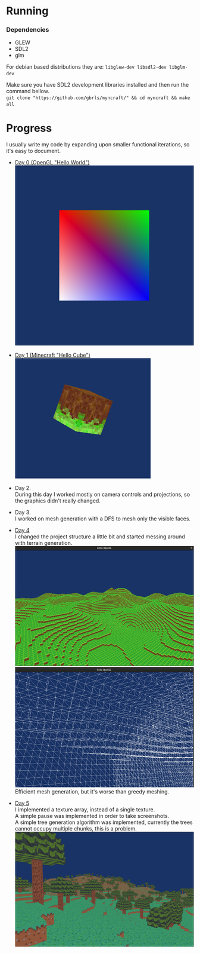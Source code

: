 # Running

### Dependencies

- GLEW
- SDL2
- glm

For debian based distributions they are:
`libglew-dev libsdl2-dev libglm-dev`

Make sure you have SDL2 development libraries installed and then run the command bellow.   
`git clone "https://github.com/gbrls/myncraft/" && cd myncraft && make all`

# Progress
I usually write my code by expanding upon smaller functional iterations, so it's easy to document.

- [Day 0 (OpenGL "Hello World")](https://github.com/gbrls/myncraft/blob/4d16cab566b8c2e36e23c29ca5cf64d35191eda8/src/main.cpp)  
![](screenshots/day0.jpg)  

- [Day 1 (Minecraft "Hello Cube")](https://github.com/gbrls/myncraft/tree/48595563b984af3f6ec80cef53db212969c2136f)  
![](screenshots/day1.jpg)

- Day 2.  
During this day I worked mostly on camera controls and projections, so the graphics didn't really changed.

- Day 3.  
I worked on mesh generation with a DFS to mesh only the visible faces.

- [Day 4](https://github.com/gbrls/myncraft/tree/13989dc41ad2b0b874482c4888649fb4aaf86e07)  
I changed the project structure a little bit and started messing around with terrain generation.  
![](screenshots/day4.jpg)  
![](screenshots/day4-mesh.jpg)  
Efficient mesh generation, but it's worse than greedy meshing.  

- [Day 5](https://github.com/gbrls/myncraft/tree/41265aacc674c7665069df5608533dee03ffbcdc)  
I implemented a texture array, instead of a single texture.  
A simple pause was implemented in order to take screenshots.  
A simple tree generation algorithm was implemented, currently the trees cannot occupy multiple chunks, this is a problem.
![](screenshots/day5.jpg)  



